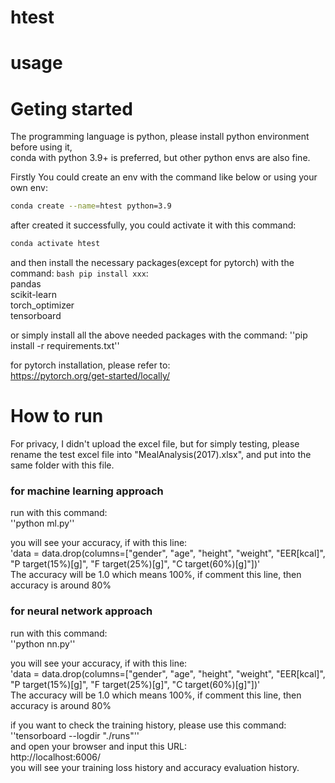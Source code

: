 # htest

# usage

# Geting started  
The programming language is python, please install python environment before using it,  
conda with python 3.9+ is preferred, but other python envs are also fine.  

Firstly You could create an env with the command like below or using your own env:  
```bash 
conda create --name=htest python=3.9   
```

after created it successfully, you could activate it with this command:  
```bash
conda activate htest
```

and then install the necessary packages(except for pytorch) with the command: ```bash pip install xxx```:   
pandas  
scikit-learn  
torch_optimizer  
tensorboard  

or simply install all the above needed packages with the command: ''pip install -r requirements.txt''   

for pytorch installation, please refer to:  
https://pytorch.org/get-started/locally/  


# How to run

For privacy, I didn't upload the excel file, but for simply testing, please rename the test excel file into "MealAnalysis(2017).xlsx", and put into the same folder with this file.   

### for machine learning approach  

run with this command:   
''python ml.py''  

you will see your accuracy, if with this line:  
'data = data.drop(columns=["gender", "age", "height", "weight", "EER[kcal]", "P target(15%)[g]", "F target(25%)[g]", "C target(60%)[g]"])'  
The accuracy will be 1.0 which means 100%, if comment this line, then accuracy is around 80%    

### for neural network approach  

run with this command:  
''python nn.py''  

you will see your accuracy, if with this line:  
'data = data.drop(columns=["gender", "age", "height", "weight", "EER[kcal]", "P target(15%)[g]", "F target(25%)[g]", "C target(60%)[g]"])'  
The accuracy will be 1.0 which means 100%, if comment this line, then accuracy is around 80%   

if you want to check the training history, please use this command:  
''tensorboard --logdir "./runs"''  
and open your browser and input this URL:    
http://localhost:6006/  
you will see your training loss history and accuracy evaluation history.  







